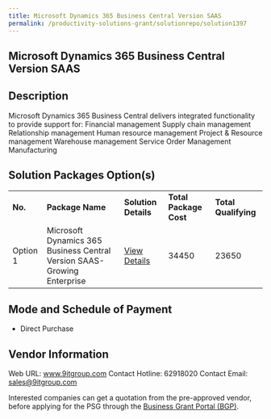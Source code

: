 ```yaml
---
title: Microsoft Dynamics 365 Business Central Version SAAS
permalink: /productivity-solutions-grant/solutionrepo/solution1397
---
```


## Microsoft Dynamics 365 Business Central Version SAAS

## Description

Microsoft Dynamics 365 Business Central delivers integrated functionality to provide support for: Financial management Supply chain management Relationship management Human resource management Project & Resource management Warehouse management Service Order Management Manufacturing

## Solution Packages Option(s)

<table>
<tr>
<td><b>No.</b></td>
<td><b>Package Name</b></td>
<td><b>Solution Details</b></td>
<td><b>Total Package Cost</b></td>
<td><b>Total Qualifying</b></td>
</tr>
<tr>
<td>Option 1</td>
<td>Microsoft Dynamics 365 Business Central Version SAAS-Growing Enterprise</td>
<td><a href='https://www.gobusiness.gov.sg/images/psg/Desensitised_Illum_20200074_Annex_3_Part_2.pdf'>View Details</a></td>
<td>34450</td>
<td>23650</td>
</tr>
</table>

## Mode and Schedule of Payment

 - Direct Purchase

## Vendor Information

 Web URL: www.9itgroup.com 
Contact Hotline: 62918020 
Contact Email: sales@9itgroup.com 


Interested companies can get a quotation from the pre-approved vendor, before applying for the PSG through the <a href='https://www.businessgrants.gov.sg/'>Business Grant Portal (BGP)</a>.

<script src="/jquery/resize-tables.js"></script>
